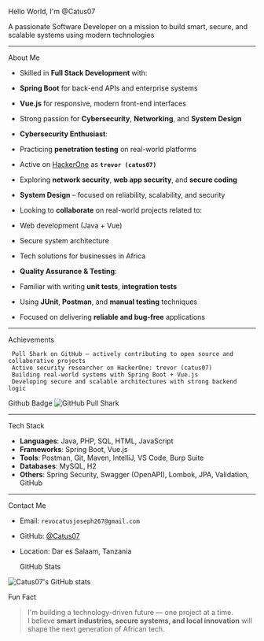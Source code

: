 Hello World, I'm @Catus07

A passionate Software Developer on a mission to build smart, secure, and scalable systems using modern technologies

---
About Me

-  Skilled in **Full Stack Development** with:
  -  **Spring Boot** for back-end APIs and enterprise systems  
  -  **Vue.js** for responsive, modern front-end interfaces

-  Strong passion for **Cybersecurity**, **Networking**, and **System Design**


-  **Cybersecurity Enthusiast**:
  - Practicing **penetration testing** on real-world platforms  
  - Active on [HackerOne](https://hackerone.com/) as **`trevor (catus07)`**  
  - Exploring **network security**, **web app security**, and **secure coding**

-  **System Design** – focused on reliability, scalability, and security

-  Looking to **collaborate** on real-world projects related to:
  - Web development (Java + Vue)
  - Secure system architecture
  - Tech solutions for businesses in Africa 


-  **Quality Assurance & Testing**:
  - Familiar with writing **unit tests**, **integration tests**
  - Using **JUnit**, **Postman**, and **manual testing** techniques
  - Focused on delivering **reliable and bug-free** applications

---    

 Achievements

     Pull Shark on GitHub — actively contributing to open source and collaborative projects
     Active security researcher on HackerOne: trevor (catus07)
     Building real-world systems with Spring Boot + Vue.js
     Developing secure and scalable architectures with strong backend logic
    
Github Badge
![GitHub Pull Shark](https://img.shields.io/badge/Pull%20Shark-%F0%9F%A6%88-blue?style=for-the-badge)


---
Tech Stack

- **Languages**: Java, PHP, SQL, HTML, JavaScript  
- **Frameworks**: Spring Boot, Vue.js  
- **Tools**: Postman, Git, Maven, IntelliJ, VS Code, Burp Suite  
- **Databases**: MySQL, H2  
- **Others**: Spring Security, Swagger (OpenAPI), Lombok, JPA, Validation, GitHub

---

Contact Me

- Email: `revocatusjoseph267@gmail.com`  
- GitHub: [@Catus07](https://github.com/Catus07)  
- Location: Dar es Salaam, Tanzania

  GitHub Stats

![Catus07's GitHub stats](https://github-readme-stats.vercel.app/api?username=Catus07&show_icons=true&theme=radical)


Fun Fact

> I'm building a technology-driven future — one project at a time.  
> I believe **smart industries, secure systems, and local innovation** will shape the next generation of African tech.
